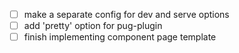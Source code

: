 - [ ] make a separate config for dev and serve options
- [ ] add 'pretty' option for pug-plugin
- [ ] finish implementing component page template
